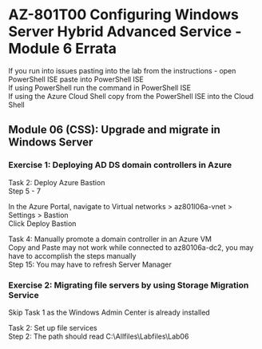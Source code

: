 # AZ-801T00 Configuring Windows Server  Hybrid Advanced Service - Module 6 Errata

If you run into issues pasting into the lab from the instructions - open PowerShell ISE paste into PowerShell ISE<br>
If using PowerShell run the command in PowerShell ISE <br>
If using the Azure Cloud Shell copy from the PowerShell ISE into the Cloud Shell <br>

## Module 06 (CSS): Upgrade and migrate in Windows Server

### Exercise 1: Deploying AD DS domain controllers in Azure

Task 2: Deploy Azure Bastion<br>
Step 5 - 7 <br>

In the Azure Portal, navigate to Virtual networks > az801l06a-vnet > Settings > Bastion <br>
Click Deploy Bastion <br>

Task 4: Manually promote a domain controller in an Azure VM<br>
Copy and Paste may not work while connected to az80106a-dc2, you may have to accomplish the steps manually<br>
Step 15: You may have to refresh Server Manager<br>

### Exercise 2: Migrating file servers by using Storage Migration Service

Skip Task 1 as the Windows Admin Center is already installed<br>

Task 2: Set up file services <br>
Step 2:  The path should read C:\Allfiles\Labfiles\Lab06 <br>
